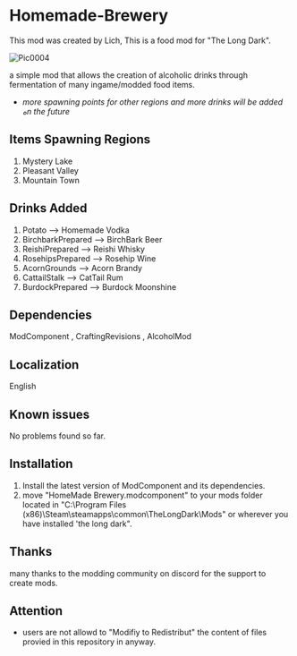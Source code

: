 # Homemade-Brewery

This mod was created by Lich, This is a food mod for "The Long Dark".

![Pic0004](https://github.com/user-attachments/assets/f0220fb9-0960-4ce1-b342-6bcfb826c43f)

a simple mod that allows the creation of alcoholic drinks through fermentation of many ingame/modded food items.
- *more spawning points for other regions and more drinks will be added هn the future*
## Items Spawning Regions
1. Mystery Lake
2. Pleasant Valley
3. Mountain Town

## Drinks Added
1. Potato --> Homemade Vodka
2. BirchbarkPrepared --> BirchBark Beer
3. ReishiPrepared --> Reishi Whisky
4. RosehipsPrepared --> Rosehip Wine
5. AcornGrounds --> Acorn Brandy
6. CattailStalk --> CatTail Rum
7. BurdockPrepared --> Burdock Moonshine

## Dependencies
ModComponent , CraftingRevisions , AlcoholMod

## Localization
English 
## Known issues
No problems found so far.
## Installation
1. Install the latest version of ModComponent and its dependencies.
2. move "HomeMade Brewery.modcomponent" to your mods folder located in "C:\Program Files (x86)\Steam\steamapps\common\TheLongDark\Mods" or wherever you have installed 'the long dark".
## Thanks
many thanks to the modding community on discord for the support to create mods.

## Attention
- users are not allowd to "Modifiy to Redistribut" the content of files provied in this repository in anyway.
